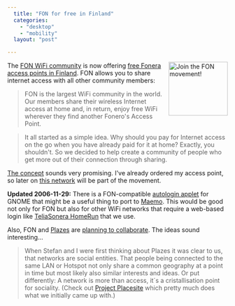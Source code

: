 ```yaml
---
  title: "FON for free in Finland"
  categories: 
    - "desktop"
    - "mobility"
  layout: "post"

---
```

<a title="Join the FON movement!" href="http://www.fon.com" target="_blank"><img src="http://blog.fon.com/fr/archive/PEGATINA2.jpg" alt="Join the FON movement!" name="FON_Movement" style="float: right; margin-left: 10px;" height="123" width="135" border="0" /></a>

The [FON WiFi community][1] is now offering [free Fonera access points in Finland][2]. FON allows you to share internet access with all other community members:

> FON is the largest WiFi community in the world. Our members share their wireless Internet access at home and, in return, enjoy free WiFi wherever they find another Fonero's Access Point.

> It all started as a simple idea. Why should you pay for Internet access on the go when you have already paid for it at home? Exactly, you shouldn't. So we decided to help create a community of people who get more out of their connection through sharing.

[The concept][4] sounds very promising. I've already ordered my access point, so later on [this network][3] will be part of the movement.

__Updated 2006-11-29:__ There is a FON-compatible [autologin applet][5] for GNOME that might be a useful thing to port to [Maemo][6]. This would be good not only for FON but also for other WiFi networks that require a web-based login like [TeliaSonera HomeRun][10] that we use.

Also, FON and [Plazes][8] are [planning to collaborate][7]. The ideas sound interesting...

> When Stefan and I were first thinking about Plazes it was clear to us, that networks are social entities. That people being connected to the same LAN or Hotspot not only share a common geography at a point in time but most likely also similar interests and ideas. Or put differently: A network is more than access, it´s a cristallisation point for sociality. (Check out [Project Placesite][9] which pretty much does what we initially came up with.)

[1]: http://en.fon.com/
[2]: http://blog.fon.com/fi/archive//fonera-lupaus-suomeen-tilaa-ilmainen-fon-la-fonera-wlan-tukiasema-.html
[3]: http://beta.plazes.com/plaze/24d040b8d3cad7fe09b741bbe182d146
[4]: http://en.wikipedia.org/wiki/FON
[5]: http://boards.fon.com/viewtopic.php?p=14790&sid=1333bef9f39d8016741c086f63b871ec
[6]: http://www.maemo.org/
[7]: http://blog.plazes.com/?p=94
[8]: http://www.plazes.com/
[9]: http://www.placesite.com/
[10]: http://www.homerun.telia.com/eng/start/